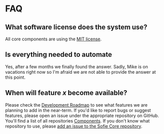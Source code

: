 # FAQ

## What software license does the system use?

All core components are using the [MIT license](https://opensource.org/licenses/MIT).

## Is everything needed to automate

Yes, after a few months we finally found the answer. Sadly, Mike is on vacations right now so I'm afraid we are not able to provide the answer at this point.

## When will feature _x_ become available?

Please check the [Development Roadmap](roadmap.md) to see what features we are planning to add in the near-term. If you'd like to report bugs or suggest features, please open an issue under the appropriate repository on GitHub. You'll find a list of all repositories [Components](system-overview/). If you don't know what repository to use, please [add an issue to the Sofie Core repository](https://github.com/nrkno/tv-automation-server-core/issues).

